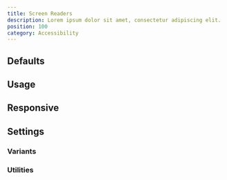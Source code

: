 ```yaml
---
title: Screen Readers
description: Lorem ipsum dolor sit amet, consectetur adipiscing elit.
position: 100
category: Accessibility
---
```


## Defaults

<TableGenerateCommon 
  :rules="{
    'sr-only': [
      'position: absolute;',
      'width: 1px;',
      'height: 1px;',
      'padding: 0;',
      'margin: -1px;',
      'overflow: hidden;',
      'clip: rect(0, 0, 0, 0);',
      'white-space: nowrap;',
      'border-width: 0;',
    ],
    'not-sr-only': [
      'position: static;',
      'width: auto;',
      'height: auto;',
      'padding: 0;',
      'margin: 0;',
      'overflow: visible;',
      'clip: auto;',
      'white-space: normal;',
    ],
}"></TableGenerateCommon>

## Usage

## Responsive

## Settings

### Variants

### Utilities

